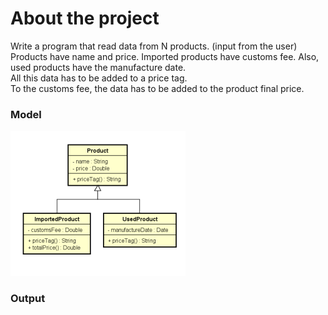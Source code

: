 # About the project
Write a program that read data from N products.
(input from the user)
<br> Products have name and price. Imported products
have customs fee. Also, used products have the manufacture
date.
<br>All this data has to be added to a price tag.
<br> To the customs fee, the data has to be added to the
product final price.

### Model
![model.png](assets/model.png)

### Output

